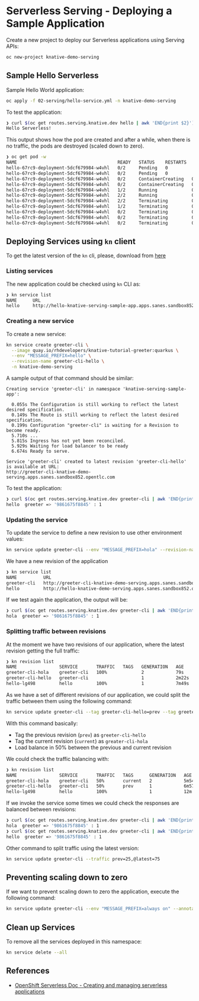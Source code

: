 # Serverless Serving - Deploying a Sample Application

Create a new project to deploy our Serverless applications using Serving APIs:

```bash
oc new-project knative-demo-serving
```

## Sample Hello Serverless

Sample Hello World application:

```bash
oc apply -f 02-serving/hello-service.yml -n knative-demo-serving
```

To test the application:

```bash
❯ curl $(oc get routes.serving.knative.dev hello | awk 'END{print $2}')
Hello Serverless!
```

This output shows how the pod are created and after a while, when there is no traffic,
the pods are destroyed (scaled down to zero).

```bash
❯ oc get pod -w
NAME                                      READY   STATUS    RESTARTS   AGE
hello-67rc9-deployment-5dcf679984-w4vhl   0/2     Pending   0          0s
hello-67rc9-deployment-5dcf679984-w4vhl   0/2     Pending   0          0s
hello-67rc9-deployment-5dcf679984-w4vhl   0/2     ContainerCreating   0          0s
hello-67rc9-deployment-5dcf679984-w4vhl   0/2     ContainerCreating   0          2s
hello-67rc9-deployment-5dcf679984-w4vhl   1/2     Running             0          3s
hello-67rc9-deployment-5dcf679984-w4vhl   2/2     Running             0          9s
hello-67rc9-deployment-5dcf679984-w4vhl   2/2     Terminating         0          69s
hello-67rc9-deployment-5dcf679984-w4vhl   1/2     Terminating         0          89s
hello-67rc9-deployment-5dcf679984-w4vhl   0/2     Terminating         0          115s
hello-67rc9-deployment-5dcf679984-w4vhl   0/2     Terminating         0          116s
hello-67rc9-deployment-5dcf679984-w4vhl   0/2     Terminating         0          116s
```

## Deploying Services using `kn` client

To get the latest version of the `kn` cli, please, download from [here](https://mirror.openshift.com/pub/openshift-v4/clients/serverless/latest)

### Listing services

The new application could be checked using ```kn``` CLI as:

```bash
❯ kn service list
NAME      URL                                                                           LATEST        AGE     CONDITIONS   READY   REASON
hello     http://hello-knative-serving-sample-app.apps.sanes.sandbox852.opentlc.com     hello-67rc9   8m16s   3 OK / 3     True   
```

### Creating a new service

To create a new service:

```bash
kn service create greeter-cli \
  --image quay.io/rhdevelopers/knative-tutorial-greeter:quarkus \
  --env "MESSAGE_PREFIX=hello" \
  --revision-name greeter-cli-hello \
  -n knative-demo-serving
```

A sample output of that command should be similar:

```text
Creating service 'greeter-cli' in namespace 'knative-serving-sample-app':

  0.055s The Configuration is still working to reflect the latest desired specification.
  0.149s The Route is still working to reflect the latest desired specification.
  0.199s Configuration "greeter-cli" is waiting for a Revision to become ready.
  5.710s ...
  5.815s Ingress has not yet been reconciled.
  5.929s Waiting for load balancer to be ready
  6.674s Ready to serve.

Service 'greeter-cli' created to latest revision 'greeter-cli-hello' is available at URL:
http://greeter-cli-knative-demo-serving.apps.sanes.sandbox852.opentlc.com
```

To test the application:

```bash
❯ curl $(oc get routes.serving.knative.dev greeter-cli | awk 'END{print $2}')
hello  greeter => '9861675f8845' : 1
```

### Updating the service

To update the service to define a new revision to use other environment values:

```bash
kn service update greeter-cli --env "MESSAGE_PREFIX=hola" --revision-name greeter-cli-hola
```

We have a new revision of the application

```bash
❯ kn service list
NAME          URL                                                                         LATEST             AGE     CONDITIONS   READY   REASON
greeter-cli   http://greeter-cli-knative-demo-serving.apps.sanes.sandbox852.opentlc.com   greeter-cli-hola   80s     3 OK / 3     True    
hello         http://hello-knative-demo-serving.apps.sanes.sandbox852.opentlc.com         hello-lg498        6m47s   3 OK / 3     True    
```

If we test again the application, the output will be:

```bash
❯ curl $(oc get routes.serving.knative.dev greeter-cli | awk 'END{print $2}')
hola  greeter => '9861675f8845' : 1
```

### Splitting traffic between revisions

At the moment we have two revisions of our application, where the latest revision getting the full
traffic:

```bash
❯ kn revision list
NAME                SERVICE       TRAFFIC   TAGS   GENERATION   AGE     CONDITIONS   READY   REASON
greeter-cli-hola    greeter-cli   100%             2            79s     4 OK / 4     True    
greeter-cli-hello   greeter-cli                    1            2m22s   3 OK / 4     True    
hello-lg498         hello         100%             1            7m49s   3 OK / 4     True    
```

As we have a set of different revisions of our application, we could split the traffic between them using
the following command:

```bash
kn service update greeter-cli --tag greeter-cli-hello=prev --tag greeter-cli-hola=current --traffic prev=50,current=50,@latest=0
```

With this command basically:

* Tag the previous revision (`prev`) as ```greeter-cli-hello```
* Tag the current revision (`current`) as ```greater-cli-hola```
* Load balance in 50% between the previous and current revision

We could check the traffic balancing with:

```bash
❯ kn revision list
NAME                SERVICE       TRAFFIC   TAGS      GENERATION   AGE     CONDITIONS   READY   REASON
greeter-cli-hola    greeter-cli   50%       current   2            5m54s   3 OK / 4     True    
greeter-cli-hello   greeter-cli   50%       prev      1            6m57s   3 OK / 4     True    
hello-lg498         hello         100%                1            12m     3 OK / 4     True    
```

If we invoke the service some times we could check the responses are balanced between revisions:

```bash
❯ curl $(oc get routes.serving.knative.dev greeter-cli | awk 'END{print $2}')
hola  greeter => '9861675f8845' : 1
❯ curl $(oc get routes.serving.knative.dev greeter-cli | awk 'END{print $2}')
hello  greeter => '9861675f8845' : 1
```

Other command to split traffic using the latest version:

```bash
kn service update greeter-cli --traffic prev=25,@latest=75
```

## Preventing scaling down to zero

If we want to prevent scaling down to zero the application, execute the following command:

```bash
kn service update greeter-cli --env "MESSAGE_PREFIX=always on" --annotation autoscaling.knative.dev/minScale="1"
```

## Clean up Services

To remove all the services deployed in this namespace:

```bash
kn service delete --all
```

## References

* [OpenShift Serverless Doc - Creating and managing serverless applications](https://docs.openshift.com/container-platform/4.6/serverless/serving-creating-managing-apps.html)
